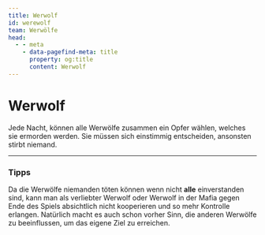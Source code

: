 ```yaml
---
title: Werwolf
id: werewolf
team: Werwölfe
head:
  - - meta
    - data-pagefind-meta: title
      property: og:title
      content: Werwolf
---
```

# Werwolf <TeamBadge team="Werwölfe" />

Jede Nacht, können alle Werwölfe zusammen ein Opfer wählen, welches sie ermorden werden. Sie müssen sich einstimmig entscheiden, ansonsten stirbt niemand.

---

### Tipps
Da die Werwölfe niemanden töten können wenn nicht **alle** einverstanden sind, kann man als verliebter Werwolf oder Werwolf in der Mafia gegen Ende des Spiels absichtlich nicht kooperieren und so mehr Kontrolle erlangen. Natürlich macht es auch schon vorher Sinn, die anderen Werwölfe zu beeinflussen, um das eigene Ziel zu erreichen.